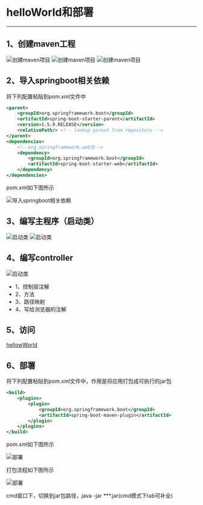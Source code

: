 # helloWorld和部署

---

## 1、创建maven工程

![创建maven项目](/pic/2019-08-25_234409.png "创建maven项目")
![创建maven项目](/pic/2019-08-26_000518.png "创建maven项目")
![创建maven项目](/pic/2019-08-26_000653.png "创建maven项目")

## 2、导入springboot相关依赖

将下列配置粘贴到pom.xml文件中

```xml
<parent>
    <groupId>org.springframework.boot</groupId>
    <artifactId>spring-boot-starter-parent</artifactId>
    <version>1.5.9.RELEASE</version>
    <relativePath/> <!-- lookup parent from repository -->
</parent>
<dependencies>
    <!--org.springframework.web包-->
    <dependency>
        <groupId>org.springframework.boot</groupId>
        <artifactId>spring-boot-starter-web</artifactId>
    </dependency>
</dependencies>
```

pom.xml如下图所示

![导入springboot相关依赖](/pic/2019-08-26_002708.png "导入springboot相关依赖")

## 3、编写主程序（启动类）

![启动类](/pic/2019-08-26_003123.png "启动类")
![启动类](/pic/2019-08-26_003744.png "启动类")

## 4、编写controller

![启动类](/pic/2019-08-26_004558.png "启动类")

+ 1、控制层注解
+ 2、方法
+ 3、路径映射
+ 4、写给浏览器的注解

## 5、访问

[hellowWorld](http://localhost:8080/hello)

## 6、部署

将下列配置粘贴到pom.xml文件中，作用是将应用打包成可执行的jar包

```xml
<build>
    <plugins>
        <plugin>
            <groupId>org.springframework.boot</groupId>
            <artifactId>spring-boot-maven-plugin</artifactId>
        </plugin>
    </plugins>
</build>
```

pom.xml如下图所示

![部署](/pic/2019-08-26_005931.png "部署")

打包流程如下图所示

![部署](/pic/2019-08-26_010110.png "部署")

cmd窗口下，切换到jar包路径，java -jar ***.jar(cmd模式下tab可补全)
